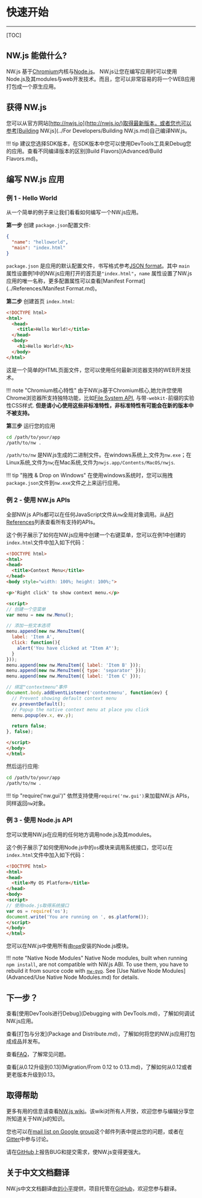 # 快速开始
---

[TOC]

## NW.js 能做什么?
NW.js 基于[Chromium](http://www.chromium.org)内核与[Node.js](http://nodejs.org/)。
NW.js让您在编写应用时可以使用Node.js及其modules与web开发技术。而且，您可以非常容易的将一个WEB应用打包成一个原生应用。

## 获得 NW.js

您可以从官方网站[http://nwjs.io](http://nwjs.io/)取得最新版本，或者您也可以参考[Building NW.js](../For Developers/Building NW.js.md)自己编译NW.js。

!!! tip
    建议您选择SDK版本，在SDK版本中您可以使用DevTools工具来Debug您的应用。查看不同编译版本的区别[Build Flavors](Advanced/Build Flavors.md)。

## 编写 NW.js 应用

### 例 1 - Hello World

从一个简单的例子来让我们看看如何编写一个NW.js应用。

**第一步** 创建 `package.json`配置文件:

```json
{
  "name": "helloworld",
  "main": "index.html"
}
```

`package.json` 是应用的默认配置文件，书写格式参考[JSON format](http://www.json.org/)。其中 `main` 属性设置例1中的NW.js应用打开的首页是`"index.html"`，`name` 属性设置了NW.js应用的唯一名称，更多配置属性可以查看[Manifest Format](../References/Manifest Format.md)。

**第二步** 创建首页 `index.html`:

```html
<!DOCTYPE html>
<html>
  <head>
    <title>Hello World!</title>
  </head>
  <body>
    <h1>Hello World!</h1>
  </body>
</html>
```

这是一个简单的HTML页面文件，您可以使用任何最新浏览器支持的WEB开发技术。

!!! note "Chromium核心特性"
    由于NW.js基于Chromium核心,她允许您使用Chrome浏览器所支持独特功能，比如[File System API](https://developer.mozilla.org/en-US/docs/Web/API/File_System_API), 与带`-webkit-`前缀的实验性CSS样式. **但是请小心使用这些非标准特性，非标准特性有可能会在新的版本中不被支持。**

**第三步** 运行您的应用

```bash
cd /path/to/your/app
/path/to/nw .
```

`/path/to/nw` 是NW.js生成的二进制文件。在windows系统上,文件为`nw.exe`；在Linux系统,文件为`nw`;在Mac系统,文件为`nwjs.app/Contents/MacOS/nwjs`.

!!! tip "拖拽 &amp; Drop on Windows"
    在使用windows系统时，您可以拖拽`package.json`文件到`nw.exe`文件之上来运行应用。

### 例 2 - 使用 NW.js APIs

全部NW.js APIs都可以在任何JavaScript文件从`nw`全局对象调用。从[API References](../index.md#references)列表查看所有支持的APIs。

这个例子展示了如何在NW.js应用中创建一个右键菜单，您可以在例1中创建的`index.html`文件中加入如下代码：

```html
<!DOCTYPE html>
<html>
<head>
  <title>Context Menu</title>
</head>
<body style="width: 100%; height: 100%;">

<p>'Right click' to show context menu.</p>

<script>
// 创建一个空菜单
var menu = new nw.Menu();

// 添加一些文本选项
menu.append(new nw.MenuItem({
  label: 'Item A',
  click: function(){
    alert('You have clicked at "Item A"');
  }
}));
menu.append(new nw.MenuItem({ label: 'Item B' }));
menu.append(new nw.MenuItem({ type: 'separator' }));
menu.append(new nw.MenuItem({ label: 'Item C' }));

// 绑定"contextmenu"事件
document.body.addEventListener('contextmenu', function(ev) {
  // Prevent showing default context menu
  ev.preventDefault();
  // Popup the native context menu at place you click
  menu.popup(ev.x, ev.y);

  return false;
}, false);

</script>  
</body>
</html>
```

然后运行应用:
```bash
cd /path/to/your/app
/path/to/nw .
```

!!! tip "require('nw.gui')"
	依然支持使用`require('nw.gui')`来加载NW.js APIs，同样返回`nw`对象。

### 例 3 - 使用 Node.js API

您可以使用NW.js在应用的任何地方调用node.js及其modules。

这个例子展示了如何使用Node.js中的`os`模块来调用系统接口，您可以在`index.html`文件中加入如下代码：

```html
<!DOCTYPE html>
<html>
<head>
  <title>My OS Platform</title>
</head>
<body>
<script>
// 使用node.js取得系统接口
var os = require('os');
document.write('You are running on ', os.platform());
</script>
</body>
</html>
```

您可以在NW.js中使用所有由[`npm`](https://www.npmjs.com/)安装的Node.js模块。

!!! note "Native Node Modules"
    Native Node modules, built when running `npm install`, are not compatible with NW.js ABI. To use them, you have to rebuild it from source code with [`nw-gyp`](https://github.com/nwjs/nw-gyp). See [Use Native Node Modules](Advanced/Use Native Node Modules.md) for details.

## 下一步？

查看[使用DevTools进行Debug](Debugging with DevTools.md)，了解如何调试NW.js应用。

查看[打包与分发](Package and Distribute.md)，了解如何将您的NW.js应用打包成成品并发布。

查看[FAQ](FAQ.md)，了解常见问题。

查看[从0.12升级到0.13](Migration/From 0.12 to 0.13.md)，了解如何从0.12或者更老版本升级到0.13。

## 取得帮助

更多有用的信息请查看[NW.js wiki](https://github.com/nwjs/nw.js/wiki)。该wiki对所有人开放，欢迎您参与编辑分享您所知道关于NW.js的知识。

您也可以在[mail list on Google group](https://groups.google.com/forum/#!forum/nwjs-general)这个邮件列表中提出您的问题，或者在[Gitter](https://gitter.im/nwjs/nw.js)中参与讨论。

请在[GitHub](https://github.com/nwjs/nw.js/issues)上报告BUG和提交需求，使NW.js变得更强大。

## 关于中文文档翻译

NW.js中文文档翻译由[刘小平](http://liuxp.me)提供，项目托管在[GitHub](https://github.com/lxp135/NW.jsCnDocs)，欢迎您参与翻译。